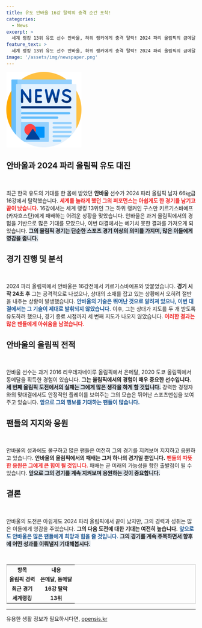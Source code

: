 ```yaml
---
title: 유도 안바울 16강 탈락의 충격 순간 포착!
categories:
  - News
excerpt: >
  세계 랭킹 13위 유도 선수 안바울, 하위 랭커에게 충격 탈락! 2024 파리 올림픽의 금메달 꿈이 무너진 이유는? 반전의 경기 현장 속으로 들어가 보세요!
feature_text: >
  세계 랭킹 13위 유도 선수 안바울, 하위 랭커에게 충격 탈락! 2024 파리 올림픽의 금메달 꿈이 무너진 이유는? 반전의 경기 현장 속으로 들어가 보세요!
image: '/assets/img/newspaper.png'
---
```


<p><img src="/assets/img/newspaper.png" alt="kimp 속보" /></p>

<h2 data-ke-size="size26">안바울과 2024 파리 올림픽 유도 대진</h2>

<p data-ke-size="size16">&nbsp;</p>

<p>최근 한국 유도의 기대를 한 몸에 받았던 <b>안바울</b> 선수가 2024 파리 올림픽 남자 66㎏급 16강에서 탈락했습니다. <b><span style="color: #ee2323;">세계를 놀라게 했던 그의 퍼포먼스는 아쉽게도 한 경기를 남기고 끝이 났습니다.</span></b> 16강에서는 세계 랭킹 13위인 그는 하위 랭커인 구스만 키르기스바예프(카자흐스탄)에게 패배하는 어려운 상황을 맞았습니다. 안바울은 과거 올림픽에서의 경험을 기반으로 많은 기대를 모았으나, 이번 대결에서는 예기치 못한 결과를 가져오게 되었습니다. <b><span style="background-color: #21538527;">그의 올림픽 경기는 단순한 스포츠 경기 이상의 의미를 가지며, 많은 이들에게 영감을 줍니다.</span></b> </p>

<h2 data-ke-size="size26">경기 진행 및 분석</h2>

<p data-ke-size="size16">&nbsp;</p>

<p>2024 파리 올림픽에서 안바울은 16강전에서 키르기스바예프와 맞붙었습니다. <b>경기 시작 24초 후</b> 그는 공격적으로 나섰으나, 상대의 소매를 잡고 있는 상황에서 오히려 절반을 내주는 상황이 발생했습니다. <b><span style="color: #1a5490;">안바울의 기술은 뛰어난 것으로 알려져 있으나, 이번 대결에서는 그 기술이 제대로 발휘되지 않았습니다.</span></b> 이후, 그는 상대가 지도를 두 개 받도록 유도하려 했으나, 경기 종료 시점까지 세 번째 지도가 나오지 않았습니다. <b><span style="color: #ee2323;">이러한 결과는 많은 팬들에게 아쉬움을 남겼습니다.</span></b> </p>

<h2 data-ke-size="size26">안바울의 올림픽 전적</h2>

<p data-ke-size="size16">&nbsp;</p>

<p>안바울 선수는 과거 2016 리우데자네이루 올림픽에서 은메달, 2020 도쿄 올림픽에서 동메달을 획득한 경험이 있습니다. <b>그는 올림픽에서의 경험이 매우 중요한 선수입니다.</b> <b><span style="background-color: #21538527;">세 번째 올림픽 도전에서의 실패는 그에게 많은 생각을 하게 할 것입니다.</span></b> 강력한 경쟁자와의 맞대결에서도 안정적인 플레이를 보여주는 그의 모습은 뛰어난 스포츠맨십을 보여주고 있습니다. <b><span style="color: #1a5490;">앞으로 그의 행보를 기대하는 팬들이 많습니다.</span></b> </p>

<h2 data-ke-size="size26">팬들의 지지와 응원</h2>

<p data-ke-size="size16">&nbsp;</p>

<p>안바울의 성과에도 불구하고 많은 팬들은 여전히 그의 경기를 지켜보며 지지하고 응원하고 있습니다. <b>안바울의 올림픽에서의 패배는 그저 하나의 경기일 뿐입니다.</b> <b><span style="color: #ee2323;">팬들의 따뜻한 응원은 그에게 큰 힘이 될 것입니다.</span></b> 패배는 곧 미래의 가능성을 향한 출발점이 될 수 있습니다. <b><span style="background-color: #21538527;">앞으로 그의 경기를 계속 지켜보며 응원하는 것이 중요합니다.</span></b> </p>

<h2 data-ke-size="size26">결론</h2>

<p data-ke-size="size16">&nbsp;</p>

<p>안바울의 도전은 아쉽게도 2024 파리 올림픽에서 끝이 났지만, 그의 경력과 성취는 많은 이들에게 영감을 주었습니다. <b>그의 다음 도전에 대한 기대는 여전히 높습니다.</b> <b><span style="color: #1a5490;">앞으로도 안바울은 많은 팬들에게 희망과 힘을 줄 것입니다.</span></b> <b><span style="background-color: #21538527;">그의 경기를 계속 주목하면서 향후에 어떤 성과를 이뤄낼지 기대해봅시다.</span></b> <p data-ke-size="size16">&nbsp;</p></p>

<table style="width: 100%; border-spacing: 0; border: 1px solid #ccc;">
    <tr>
        <td style="text-align: center; height: 17px;"><b>항목</b></td>
        <td style="text-align: center; height: 17px;"><b>내용</b></td>
    </tr>
    <tr>
        <td style="text-align: center; height: 17px;"><b>올림픽 경력</b></td>
        <td style="text-align: center; height: 17px;"><b>은메달, 동메달</b></td>
    </tr>
    <tr>
        <td style="text-align: center; height: 17px;"><b>최근 경기</b></td>
        <td style="text-align: center; height: 17px;"><b>16강 탈락</b></td>
    </tr>
    <tr>
        <td style="text-align: center; height: 17px;"><b>세계랭킹</b></td>
        <td style="text-align: center; height: 17px;"><b>13위</b></td>
    </tr>
</table>

<hr>
유용한 생활 정보가 필요하시다면, <a href="https://opensis.kr" rel="dofollow">opensis.kr</a>


